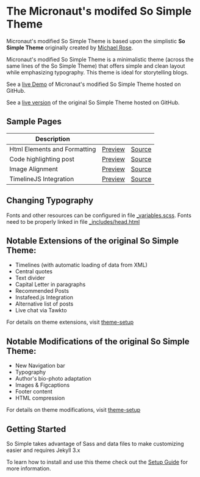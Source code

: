 # The Micronaut's modifed So Simple Theme 

Micronaut's modified So Simple Theme is based upon the  simplistic **So Simple Theme**  originally created by [Michael Rose](http://mademistakes.com).

Micronaut's modified So Simple Theme is a minimalistic theme (across the same lines of the So Simple Theme) that offers simple and clean layout while emphasizing typography. This theme is ideal for storytelling blogs.

See a [live Demo](http://themicronaut.github.io/) of Micronaut's modified So Simple Theme hosted on GitHub.

See a [live version](http://mmistakes.github.io/so-simple-theme/) of the original So Simple Theme hosted on GitHub.

## Sample Pages

| Description |    |    |
| ----------- | -- | -- |
| Html Elements and Formatting | [Preview][html-elements-and-formatting] | [Source][html-elements-and-formatting] |
| Code highlighting post | [Preview][code-highlighting-post] | [Source][code-highlighting-post] |
| Image Alignment | [Preview][image-alignment] | [Source][image-alignment] |
| TimelineJS Integration | [Preview][timelineJS-preview] | [Source][timelineJS-source] |

[html-elements-and-formatting]: docs/_posts/blog/2015-08-11-markup-html-elements-and-formatting.md
[code-highlighting-post]: docs/_posts/stories/2013-08-16-code-highlighting-post.md
[image-alignment]: docs/_posts/blog/2018-01-10-markup-image-alignment.md
[timelineJS-preview]: https://themicronaut.github.io/music/albums/2018/
[timelineJS-source]: docs/_posts/music/2017-01-24-timelinejs-example.md

## Changing Typography
Fonts and other resources can be configured in file [_variables.scss][font-configuration]. Fonts need to be properly linked in file [_includes/head.html][head-html]

[font-configuration]: _sass/_variables.scss
[head-html]: _includes/head.html

## Notable Extensions of the original So Simple Theme:
* Timelines (with automatic loading of data from XML) 
* Central quotes
* Text divider
* Capital Letter in paragraphs
* Recommended Posts
* Instafeed.js Integration
* Alternative list of posts
* Live chat via Tawkto

For details on theme extensions, visit [theme-setup](http://themicronaut.github.io/theme-setup/#alehs-customizations)

## Notable Modifications of the original So Simple Theme:
* New Navigation bar
* Typography
* Author's bio-photo adaptation
* Images & Figcaptions
* Footer content
* HTML compression

For details on theme modifications, visit [theme-setup](http://themicronaut.github.io/theme-setup/#alehs-customizations)

## Getting Started
So Simple takes advantage of Sass and data files to make customizing easier and requires Jekyll 3.x

To learn how to install and use this theme check out the [Setup Guide](http://themicronaut.github.io/theme-setup/) for more information.


